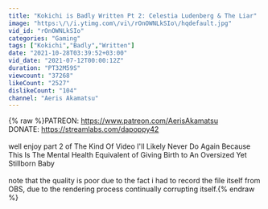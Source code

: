 ```yaml
---
title: "Kokichi is Badly Written Pt 2: Celestia Ludenberg & The Liar"
image: "https:\/\/i.ytimg.com\/vi\/rOnOWNLkSIo\/hqdefault.jpg"
vid_id: "rOnOWNLkSIo"
categories: "Gaming"
tags: ["Kokichi","Badly","Written"]
date: "2021-10-28T03:39:52+03:00"
vid_date: "2021-07-12T00:00:12Z"
duration: "PT32M59S"
viewcount: "37268"
likeCount: "2527"
dislikeCount: "104"
channel: "Aeris Akamatsu"
---
```

{% raw %}PATREON: <a rel="nofollow" target="blank" href="https://www.patreon.com/AerisAkamatsu​">https://www.patreon.com/AerisAkamatsu​</a><br />DONATE: <a rel="nofollow" target="blank" href="https://streamlabs.com/dapoppy42">https://streamlabs.com/dapoppy42</a><br /><br />well enjoy part 2 of The Kind Of Video I'll Likely Never Do Again Because This Is The Mental Health Equivalent of Giving Birth to An Oversized Yet Stillborn Baby<br /><br />note that the quality is poor due to the fact i had to record the file itself from OBS, due to the rendering process continually corrupting itself.{% endraw %}

